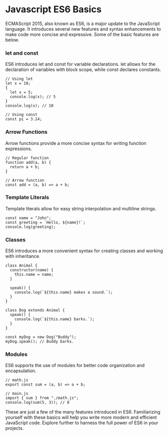 # Javascript ES6 Basics

ECMAScript 2015, also known as ES6, is a major update to the JavaScript language. It introduces several new features and syntax enhancements to make code more concise and expressive. Some of the basic features are below.

### let and const

ES6 introduces let and const for variable declarations. let allows for the declaration of variables with block scope, while const declares constants.
```
// Using let
let x = 10;
{
  let x = 5;
  console.log(x); // 5
}
console.log(x); // 10

// Using const
const pi = 3.14;

```
### Arrow Functions

Arrow functions provide a more concise syntax for writing function expressions.

```
// Regular function
function add(a, b) {
  return a + b;
}

// Arrow function
const add = (a, b) => a + b;
```

### Template Literals

Template literals allow for easy string interpolation and multiline strings.

```
const name = "John";
const greeting = `Hello, ${name}!`;
console.log(greeting);
```

### Classes

ES6 introduces a more convenient syntax for creating classes and working with inheritance.

```
class Animal {
  constructor(name) {
    this.name = name;
  }

  speak() {
    console.log(`${this.name} makes a sound.`);
  }
}

class Dog extends Animal {
  speak() {
    console.log(`${this.name} barks.`);
  }
}

const myDog = new Dog("Buddy");
myDog.speak(); // Buddy barks.
```

### Modules

ES6 supports the use of modules for better code organization and encapsulation.

```
// math.js
export const sum = (a, b) => a + b;

// main.js
import { sum } from "./math.js";
console.log(sum(5, 3)); // 8
```

These are just a few of the many features introduced in ES6. Familiarizing yourself with these basics will help you write more modern and efficient JavaScript code. Explore further to harness the full power of ES6 in your projects.